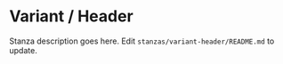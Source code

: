 # Variant / Header

Stanza description goes here. Edit `stanzas/variant-header/README.md` to update.
